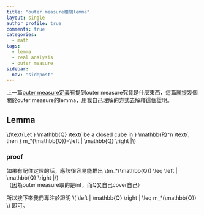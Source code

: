 ```yaml
---
title: "outer measure相關lemma"
layout: single
author_profile: true
comments: true
categories:
  - math
tags:
  - lemma
  - real analysis
  - outer measure
sidebar:
  nav: "sidepost"
---
```

上一篇[outer measure定義](https://../2020-09-22-outer-measure-definition.md)有提到outer measure究竟是什麼東西，這篇就提幾個關於outer measure的lemma，用我自己理解的方式去解釋這個證明。

## Lemma
\\(\text{Let } \mathbb{Q} \text{ be a closed cube in } \mathbb{R}^n \text{, then } m_*(\mathbb{Q})=\left | \mathbb{Q} \right |\\)

### proof
如果有記住定理的話，應該很容易能推出 \\(m_*(\mathbb{Q}) \leq \left | \mathbb{Q} \right |\\)  
（因為outer measure取的是inf，而Q又自己cover自己）

所以接下來我們專注於證明 \\( \left \| \mathbb{Q} \right \| \leq m_*(\mathbb{Q}) \\) 即可。















